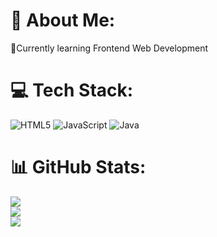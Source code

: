 # 💫 About Me:
🌱Currently learning Frontend Web Development 

# 💻 Tech Stack:
![HTML5](https://img.shields.io/badge/html5-%23E34F26.svg?style=for-the-badge&logo=html5&logoColor=white)
![JavaScript](https://img.shields.io/badge/javascript-%23323330.svg?style=for-the-badge&logo=javascript&logoColor=%23F7DF1E)
![Java](https://img.shields.io/badge/css3-%23ED8B00.svg?style=for-the-badge&logo=openjdk&logoColor=white)
# 📊 GitHub Stats:
![](https://github-readme-stats.vercel.app/api?username=4deniyi&theme=dark&hide_border=true&include_all_commits=false&count_private=false)<br/>
![](https://nirzak-streak-stats.vercel.app/?user=4deniyi&theme=dark&hide_border=true)<br/>
![](https://github-readme-stats.vercel.app/api/top-langs/?username=4deniyi&theme=dark&hide_border=true&include_all_commits=false&count_private=false&layout=compact)

<!-- Proudly created with GPRM ( https://gprm.itsvg.in ) -->
